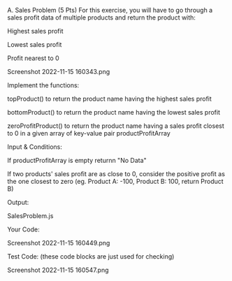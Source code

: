 A. Sales Problem (5 Pts)
For this exercise, you will have to go through a sales profit data of multiple products and return the product with:

Highest sales profit

Lowest sales profit

Profit nearest to 0

Screenshot 2022-11-15 160343.png

Implement the functions:

topProduct() to return the product name having the highest sales profit

bottomProduct() to return the product name having the lowest sales profit

zeroProfitProduct() to return the product name having a sales profit closest to 0 in a given array of key-value pair productProfitArray

Input & Conditions:

If productProfitArray is empty returnn "No Data"

If two products' sales profit are as close to 0, consider the positive profit as the one closest to zero (eg. Product A: -100, Product B: 100, return Product B)

Output:

SalesProblem.js

Your Code:

Screenshot 2022-11-15 160449.png

Test Code: (these code blocks are just used for checking)

Screenshot 2022-11-15 160547.png

